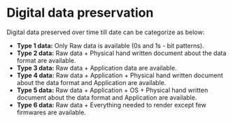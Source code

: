 Digital data preservation
=========================

Digital data preserved over time till date can be categorize as below:

- **Type 1 data:** Only Raw data is available (0s and 1s - bit patterns).
- **Type 2 data:** Raw data + Physical hand written document about the data format are available.
- **Type 3 data:** Raw data + Application data are available.
- **Type 4 data:** Raw data + Application + Physical hand written document about the data format and Application are available.
- **Type 5 data:** Raw data + Application + OS + Physical hand written document about the data format and Application are available.
- **Type 6 data:** Raw data + Everything needed to render except few firmwares are available.
